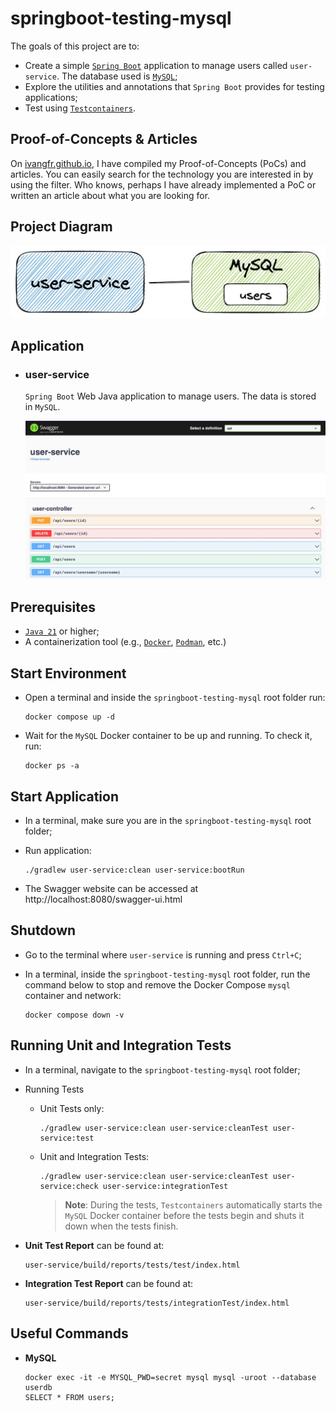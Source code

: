 # springboot-testing-mysql

The goals of this project are to:
- Create a simple [`Spring Boot`](https://docs.spring.io/spring-boot/index.html) application to manage users called `user-service`. The database used is [`MySQL`](https://www.mysql.com);
- Explore the utilities and annotations that `Spring Boot` provides for testing applications;
- Test using [`Testcontainers`](https://testcontainers.com).

## Proof-of-Concepts & Articles

On [ivangfr.github.io](https://ivangfr.github.io), I have compiled my Proof-of-Concepts (PoCs) and articles. You can easily search for the technology you are interested in by using the filter. Who knows, perhaps I have already implemented a PoC or written an article about what you are looking for.

## Project Diagram

![project-diagram](documentation/project-diagram.jpeg)

## Application

- ### user-service

  `Spring Boot` Web Java application to manage users. The data is stored in `MySQL`.
  
  ![user-service-swagger](documentation/user-service-swagger.jpeg)

## Prerequisites

- [`Java 21`](https://www.oracle.com/java/technologies/downloads/#java21) or higher;
- A containerization tool (e.g., [`Docker`](https://www.docker.com), [`Podman`](https://podman.io), etc.)

## Start Environment

- Open a terminal and inside the `springboot-testing-mysql` root folder run:
  ```
  docker compose up -d
  ```

- Wait for the `MySQL` Docker container to be up and running. To check it, run:
  ```
  docker ps -a
  ```

## Start Application

- In a terminal, make sure you are in the `springboot-testing-mysql` root folder;

- Run application:
  ```
  ./gradlew user-service:clean user-service:bootRun
  ```

- The Swagger website can be accessed at http://localhost:8080/swagger-ui.html

## Shutdown

- Go to the terminal where `user-service` is running and press `Ctrl+C`;

- In a terminal, inside the `springboot-testing-mysql` root folder, run the command below to stop and remove the Docker Compose `mysql` container and network:
  ```
  docker compose down -v
  ```

## Running Unit and Integration Tests

- In a terminal, navigate to the `springboot-testing-mysql` root folder;

- Running Tests

  - Unit Tests only:
    ```
    ./gradlew user-service:clean user-service:cleanTest user-service:test
    ```

  - Unit and Integration Tests:
    ```
    ./gradlew user-service:clean user-service:cleanTest user-service:check user-service:integrationTest
    ```
    > **Note**: During the tests, `Testcontainers` automatically starts the `MySQL` Docker container before the tests begin and shuts it down when the tests finish.

- **Unit Test Report** can be found at:
  ```
  user-service/build/reports/tests/test/index.html
  ```

- **Integration Test Report** can be found at:
  ```
  user-service/build/reports/tests/integrationTest/index.html
  ```

## Useful Commands

- **MySQL**
  ```
  docker exec -it -e MYSQL_PWD=secret mysql mysql -uroot --database userdb
  SELECT * FROM users;
  ```
